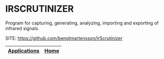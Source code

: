 # IRSCRUTINIZER

 Program for capturing, generating, analyzing, importing and exporting of infrared signals.

 SITE: https://github.com/bengtmartensson/IrScrutinizer

 | [Applications](https://portable-linux-apps.github.io/apps.html) | [Home](https://portable-linux-apps.github.io)
 | --- | --- |
